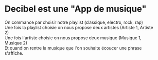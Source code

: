 # Decibel est une "App de musique" 
On commance par choisir notre playlist (classique, electro, rock, rap)  
Une fois la playlist choisie on nous propose deux artistes (Artiste 1, Artiste 2)  
Une fois l'artiste choisie on nous propose deux musique (Musique 1, Musique 2)  
Et quand on rentre la musique que l'on souhaite écoucer une phrase s'affiche.
